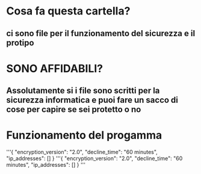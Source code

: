 # Cosa fa questa cartella?
## ci sono file per il funzionamento del sicurezza e il protipo 

# SONO AFFIDABILI?
## Assolutamente si i file sono scritti per la sicurezza informatica e puoi fare un sacco di cose per capire se sei protetto o no ##

# Funzionamento del progamma 

'''{
  "encryption_version": "2.0",
  "decline_time": "60 minutes",
  "ip_addresses": []
}
'''{
  "encryption_version": "2.0",
  "decline_time": "60 minutes",
  "ip_addresses": []
}
'''
